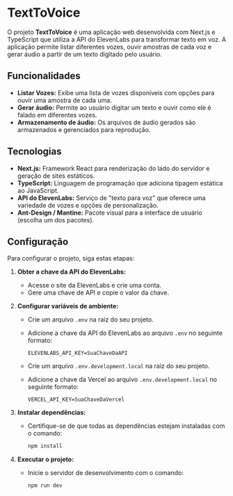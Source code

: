 # TextToVoice

O projeto **TextToVoice** é uma aplicação web desenvolvida com Next.js e TypeScript que utiliza a API do ElevenLabs para transformar texto em voz. A aplicação permite listar diferentes vozes, ouvir amostras de cada voz e gerar áudio a partir de um texto digitado pelo usuário.

## Funcionalidades

- **Listar Vozes:** Exibe uma lista de vozes disponíveis com opções para ouvir uma amostra de cada uma.
- **Gerar áudio:** Permite ao usuário digitar um texto e ouvir como ele é falado em diferentes vozes.
- **Armazenamento de áudio:** Os arquivos de áudio gerados são armazenados e gerenciados para reprodução.

## Tecnologias

- **Next.js:** Framework React para renderização do lado do servidor e geração de sites estáticos.
- **TypeScript:** Linguagem de programação que adiciona tipagem estática ao JavaScript.
- **API do ElevenLabs:** Serviço de "texto para voz" que oferece uma variedade de vozes e opções de personalização.
- **Ant-Design / Mantine:** Pacote visual para a interface de usuário (escolha um dos pacotes).

## Configuração

Para configurar o projeto, siga estas etapas:

1. **Obter a chave da API do ElevenLabs:**
   - Acesse o site da ElevenLabs e crie uma conta.
   - Gere uma chave de API e copie o valor da chave.

2. **Configurar variáveis de ambiente:**
   - Crie um arquivo `.env` na raiz do seu projeto.
   - Adicione a chave da API do ElevenLabs ao arquivo `.env` no seguinte formato:
     ```plaintext
     ELEVENLABS_API_KEY=SuaChaveDaAPI
     ```

   - Crie um arquivo `.env.development.local` na raiz do seu projeto.
   - Adicione a chave da Vercel ao arquivo `.env.development.local` no seguinte formato:
     ```plaintext
     VERCEL_API_KEY=SuaChaveDaVercel
     ```

3. **Instalar dependências:**
   - Certifique-se de que todas as dependências estejam instaladas com o comando:
     ```bash
     npm install
     ```

4. **Executar o projeto:**
   - Inicie o servidor de desenvolvimento com o comando:
     ```bash
     npm run dev
     ```

